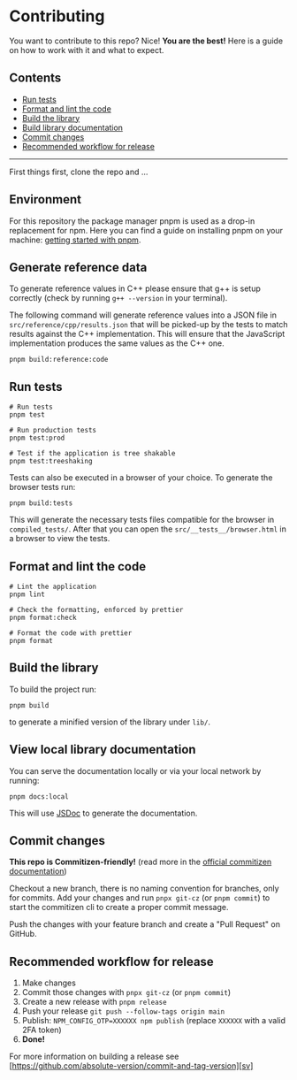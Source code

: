 # Contributing

You want to contribute to this repo? Nice! **You are the best!** Here is a guide on how to work with it and what to expect.

## Contents

- [Run tests](#run-tests)
- [Format and lint the code](#format-and-lint-the-code)
- [Build the library](#build-the-library)
- [Build library documentation](#build-library-documentation)
- [Commit changes](#commit-changes)
- [Recommended workflow for release](#recommended-workflow-for-release)

---

First things first, clone the repo and ...

## Environment

For this repository the package manager pnpm is used as a drop-in replacement for npm. Here you can find a guide on installing pnpm on your machine: [getting started with pnpm](pnurl).

## Generate reference data

To generate reference values in C++ please ensure that g++ is setup correctly (check by running `g++ --version` in your terminal).

The following command will generate reference values into a JSON file in `src/reference/cpp/results.json` that will be picked-up by the tests to match results against the C++ implementation. This will ensure that the JavaScript implementation produces the same values as the C++ one.

```shell script
pnpm build:reference:code
```

## Run tests

```shell script
# Run tests
pnpm test

# Run production tests
pnpm test:prod

# Test if the application is tree shakable
pnpm test:treeshaking
```

Tests can also be executed in a browser of your choice. To generate the browser tests run:

```shell script
pnpm build:tests
```

This will generate the necessary tests files compatible for the browser in `compiled_tests/`. After that you can open the `src/__tests__/browser.html` in a browser to view the tests.

## Format and lint the code

```shell script
# Lint the application
pnpm lint

# Check the formatting, enforced by prettier
pnpm format:check

# Format the code with prettier
pnpm format
```

## Build the library

To build the project run:

```shell script
pnpm build
```

to generate a minified version of the library under `lib/`.

## View local library documentation

You can serve the documentation locally or via your local network by running:

```shell script
pnpm docs:local
```

This will use [JSDoc][jsdoc] to generate the documentation.

## Commit changes

**This repo is Commitizen-friendly!** (read more in the [official commitizen documentation][czcli])

Checkout a new branch, there is no naming convention for branches, only for commits. Add your changes and run `pnpx git-cz` (or `pnpm commit`) to start the commitizen cli to create a proper commit message.

Push the changes with your feature branch and create a "Pull Request" on GitHub.

## Recommended workflow for release

1.  Make changes
2.  Commit those changes with `pnpx git-cz` (or `pnpm commit`)
3.  Create a new release with `pnpm release`
4.  Push your release `git push --follow-tags origin main`
5.  Publish: `NPM_CONFIG_OTP=XXXXXX npm publish` (replace `XXXXXX` with a valid 2FA token)
6.  **Done!**

For more information on building a release see [https://github.com/absolute-version/commit-and-tag-version][sv]

[czcli]: http://commitizen.github.io/cz-cli/
[sv]: https://github.com/absolute-version/commit-and-tag-version
[karma]: https://karma-runner.github.io/1.0/index.html
[pnurl]: https://pnpm.js.org/docs/en/installation.html
[jsdoc]: https://jsdoc.app/
